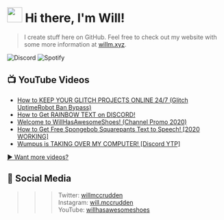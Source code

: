 # <img src="https://media.giphy.com/media/hvRJCLFzcasrR4ia7z/giphy.gif" width="35px"> Hi there, I'm Will!
> I create stuff here on GitHub. Feel free to check out my website with some more information at [willm.xyz](https://willm.xyz).

![Discord](https://img.shields.io/discord/339188357253038092?color=7289DA&logo=discord&style=for-the-badge) ![Spotify](https://img.shields.io/badge/dynamic/json?color=1DB954&style=for-the-badge&logo=spotify&label=SPOTIFY&query=res&url=https://bruhapi.xyz/spotify)

## 📺 YouTube Videos
<!-- YOUTUBE:START -->
- [How to KEEP YOUR GLITCH PROJECTS ONLINE 24/7 (Glitch UptimeRobot Ban Bypass)](https://www.youtube.com/watch?v=TsQLltVOokM)
- [How to Get RAINBOW TEXT on DISCORD!](https://www.youtube.com/watch?v=7hFDnMZDMig)
- [Welcome to WillHasAwesomeShoes! (Channel Promo 2020)](https://www.youtube.com/watch?v=mj-01mHmG6c)
- [How to Get Free Spongebob Squarepants Text to Speech! [2020 WORKING]](https://www.youtube.com/watch?v=C3AecMDj5Rk)
- [Wumpus is TAKING OVER MY COMPUTER! [Discord YTP]](https://www.youtube.com/watch?v=Ys9iVxowKq8)
<!-- YOUTUBE:END -->

[▶ Want more videos?](https://yt.willm.xyz/videos)
## 👤 Social Media
>>> Twitter: [willmccrudden](https://twitter.com/willmccrudden) <br>
Instagram: [will.mccrudden](https://instagram.com/will.mccrudden) <br>
YouTube: [willhasawesomeshoes](https://yt.willm.xyz)
<!--![Stats](https://github-readme-stats.vercel.app/api/top-langs/?username=whasonyt&layout=compact&theme=dark)
<!--
**whasonyt/whasonyt** is a ✨ _special_ ✨ repository because its `README.md` (this file) appears on your GitHub profile.

Here are some ideas to get you started:

- 🔭 I’m currently working on ...
- 🌱 I’m currently learning ...
- 👯 I’m looking to collaborate on ...
- 🤔 I’m looking for help with ...
- 💬 Ask me about ...
- 📫 How to reach me: ...
- 😄 Pronouns: ...
- ⚡ Fun fact: ...
-->
